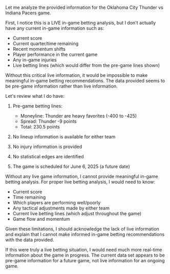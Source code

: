 Let me analyze the provided information for the Oklahoma City Thunder vs Indiana Pacers game.

First, I notice this is a LIVE in-game betting analysis, but I don't actually have any current in-game information such as:
- Current score
- Current quarter/time remaining
- Recent momentum shifts
- Player performance in the current game
- Any in-game injuries
- Live betting lines (which would differ from the pre-game lines shown)

Without this critical live information, it would be impossible to make meaningful in-game betting recommendations. The data provided seems to be pre-game information rather than live information.

Let's review what I do have:

1. Pre-game betting lines:
   - Moneyline: Thunder are heavy favorites (-400 to -425)
   - Spread: Thunder -9 points
   - Total: 230.5 points

2. No lineup information is available for either team

3. No injury information is provided

4. No statistical edges are identified

5. The game is scheduled for June 6, 2025 (a future date)

Without any live game information, I cannot provide meaningful in-game betting analysis. For proper live betting analysis, I would need to know:
- Current score
- Time remaining
- Which players are performing well/poorly
- Any tactical adjustments made by either team
- Current live betting lines (which adjust throughout the game)
- Game flow and momentum

Given these limitations, I should acknowledge the lack of live information and explain that I cannot make informed in-game betting recommendations with the data provided.

If this were truly a live betting situation, I would need much more real-time information about the game in progress. The current data set appears to be pre-game information for a future game, not live information for an ongoing game.